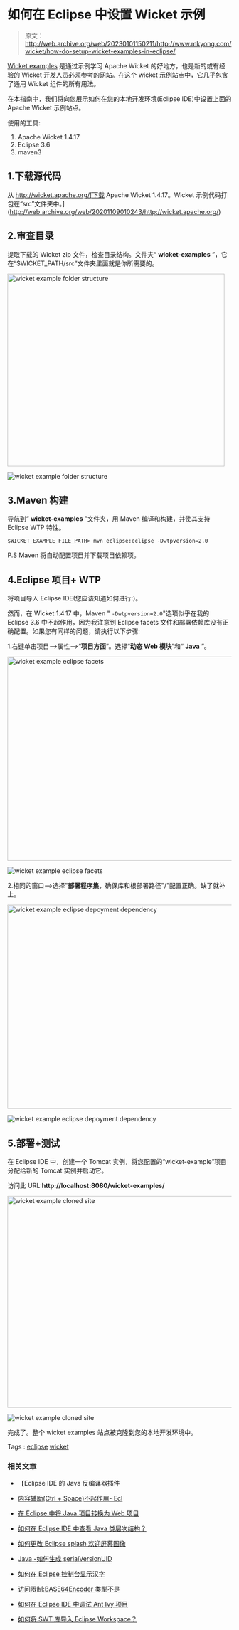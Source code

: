 # 如何在 Eclipse 中设置 Wicket 示例

> 原文：<http://web.archive.org/web/20230101150211/http://www.mkyong.com/wicket/how-do-setup-wicket-examples-in-eclipse/>

[Wicket examples](http://web.archive.org/web/20201109010243/http://wicketstuff.org/wicket14/) 是通过示例学习 Apache Wicket 的好地方，也是新的或有经验的 Wicket 开发人员必须参考的网站。在这个 wicket 示例站点中，它几乎包含了通用 Wicket 组件的所有用法。

在本指南中，我们将向您展示如何在您的本地开发环境(Eclipse IDE)中设置上面的 Apache Wicket 示例站点。

使用的工具:

1.  Apache Wicket 1.4.17
2.  Eclipse 3.6
3.  maven3

## 1.下载源代码

从 http://wicket.apache.org/[下载 Apache Wicket 1.4.17。Wicket 示例代码打包在“src”文件夹中。](http://web.archive.org/web/20201109010243/http://wicket.apache.org/)

## 2.审查目录

提取下载的 Wicket zip 文件，检查目录结构。文件夹“ **wicket-examples** ”，它在“$WICKET_PATH/src”文件夹里面就是你所需要的。

<noscript><img src="img/1541f674345321c98cbb1f37c0a732a0.png" alt="wicket example folder structure" title="wicket-example-folder" width="488" height="433" data-original-src="http://web.archive.org/web/20201109010243im_/http://www.mkyong.com/wp-content/uploads/2009/01/wicket-example-folder.png"/></noscript>

![wicket example folder structure](img/4c092b4886f64f22821f646c3dab8f94.png "wicket-example-folder")

## 3.Maven 构建

导航到“ **wicket-examples** ”文件夹，用 Maven 编译和构建，并使其支持 Eclipse WTP 特性。

```
$WICKET_EXAMPLE_FILE_PATH> mvn eclipse:eclipse -Dwtpversion=2.0

```

P.S Maven 将自动配置项目并下载项目依赖项。

## 4.Eclipse 项目+ WTP

将项目导入 Eclipse IDE(您应该知道如何进行:)。

然而，在 Wicket 1.4.17 中，Maven " `-Dwtpversion=2.0`"选项似乎在我的 Eclipse 3.6 中不起作用，因为我注意到 Eclipse facets 文件和部署依赖库没有正确配置。如果您有同样的问题，请执行以下步骤:

1.右键单击项目–>属性–>“**项目方面**”。选择“**动态 Web 模块**”和“ **Java** ”。

<noscript><img src="img/7908461281ace72d5e7c274d5d07eb5b.png" alt="wicket example eclipse facets" title="wicket-example-eclipse-facets" width="640" height="459" data-original-src="http://web.archive.org/web/20201109010243im_/http://www.mkyong.com/wp-content/uploads/2009/01/wicket-example-eclipse-facets.png"/></noscript>

![wicket example eclipse facets](img/9ff663d12ff9133814b9d9ba801faa2d.png "wicket-example-eclipse-facets")

2.相同的窗口–>选择"**部署程序集**，确保库和根部署路径"/"配置正确。缺了就补上。

<noscript><img src="img/f4cf57ce5d2883f51041471552302c7b.png" alt="wicket example eclipse depoyment dependency" title="wicket-example-eclipse-deployment" width="640" height="459" data-original-src="http://web.archive.org/web/20201109010243im_/http://www.mkyong.com/wp-content/uploads/2009/01/wicket-example-eclipse-deployment.png"/></noscript>

![wicket example eclipse depoyment dependency](img/07ed24439f299dfbb18ba04d04649d68.png "wicket-example-eclipse-deployment")

## 5.部署+测试

在 Eclipse IDE 中，创建一个 Tomcat 实例，将您配置的“wicket-example”项目分配给新的 Tomcat 实例并启动它。

访问此 URL:**http://localhost:8080/wicket-examples/**

<noscript><img src="img/9526895b240c3b59f41235f2734151ff.png" alt="wicket example cloned site" title="wicket-example-cloned" width="640" height="476" data-original-src="http://web.archive.org/web/20201109010243im_/http://www.mkyong.com/wp-content/uploads/2009/01/wicket-example-cloned.png"/></noscript>

![wicket example cloned site](img/50c5b90ac3ef41870f82a23659f99483.png "wicket-example-cloned")

完成了。整个 wicket examples 站点被克隆到您的本地开发环境中。

Tags : [eclipse](http://web.archive.org/web/20201109010243/https://mkyong.com/tag/eclipse/) [wicket](http://web.archive.org/web/20201109010243/https://mkyong.com/tag/wicket/)<input type="hidden" id="mkyong-current-postId" value="846">

### 相关文章

*   【Eclipse IDE 的 Java 反编译器插件
*   [内容辅助(Ctrl + Space)不起作用- Ecl](/web/20201109010243/https://www.mkyong.com/java/content-assist-ctrl-space-is-not-working-eclipse/)
*   [在 Eclipse 中将 Java 项目转换为 Web 项目](/web/20201109010243/https://www.mkyong.com/java/how-to-convert-java-project-to-web-project-in-eclipse/)
*   [如何在 Eclipse IDE 中查看 Java 类层次结构？](/web/20201109010243/https://www.mkyong.com/java/how-to-view-java-class-hierarchy-in-eclipse-ide/)
*   [如何更改 Eclipse splash 欢迎屏幕图像](/web/20201109010243/https://www.mkyong.com/java/how-to-change-eclipse-splash-welcome-screen-image/)

*   [Java -如何生成 serialVersionUID](/web/20201109010243/https://www.mkyong.com/java/how-to-generate-serialversionuid/)
*   [如何在 Eclipse 控制台显示汉字](/web/20201109010243/https://www.mkyong.com/java/how-to-display-chinese-character-in-eclipse-console/)
*   [访问限制:BASE64Encoder 类型不是](/web/20201109010243/https://www.mkyong.com/java/access-restriction-the-type-base64encoder-is-not-accessible-due-to-restriction/)
*   [如何在 Eclipse IDE 中调试 Ant Ivy 项目](/web/20201109010243/https://www.mkyong.com/ant/how-to-debug-ant-ivy-project-in-eclipse-ide/)
*   [如何将 SWT 库导入 Eclipse Workspace？](/web/20201109010243/https://www.mkyong.com/swt/how-to-import-swt-library-into-eclipse-workspace/)